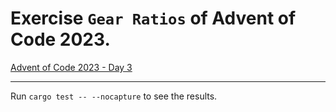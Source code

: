 # Exercise `Gear Ratios` of Advent of Code 2023.

[Advent of Code 2023 - Day 3](https://adventofcode.com/2023/day/3)

---

Run `cargo test -- --nocapture` to see the results.
